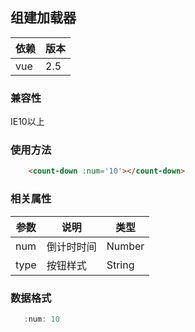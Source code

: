 ## 组建加载器

| 依赖 | 版本 |
|------|------|
| vue  | 2.5  |


### 兼容性
IE10以上

### 使用方法
```html
    <count-down :num='10'></count-down>
```

### 相关属性

| 参数 | 说明       | 类型   |
|------|------------|--------|
| num  | 倒计时时间 | Number |
| type | 按钮样式   | String |

### 数据格式
```javascript
   :num: 10
   
```